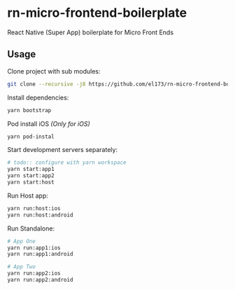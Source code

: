 # rn-micro-frontend-boilerplate
React Native (Super App) boilerplate for Micro Front Ends

## Usage

Clone project with sub modules:
```bash
git clone --recursive -j8 https://github.com/el173/rn-micro-frontend-boilerplate.git
```



Install dependencies:

```bash
yarn bootstrap
```

Pod install iOS *(Only for iOS)*

```bash
yarn pod-instal
```


Start development servers separately:

```bash
# todo:: configure with yarn workspace
yarn start:app1
yarn start:app2
yarn start:host
```

Run Host app:

```bash
yarn run:host:ios
yarn run:host:android
```

Run Standalone:
```bash
# App One
yarn run:app1:ios
yarn run:app1:android

# App Two
yarn run:app2:ios
yarn run:app2:android
```

